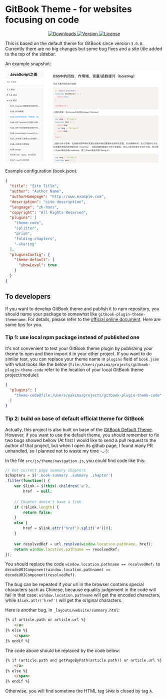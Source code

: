 # GitBook Theme - for websites focusing on code

<p align="center">
  <a href="https://npmcharts.com/compare/gitbook-plugin-theme-code?minimal=true">
    <img src="https://img.shields.io/npm/dm/gitbook-plugin-theme-code.svg" alt="Downloads">
  </a>
  <a href="https://www.npmjs.com/package/gitbook-plugin-theme-code">
    <img src="https://img.shields.io/npm/v/gitbook-plugin-theme-code.svg" alt="Version">
  </a>
  <a href="https://www.npmjs.com/package/gitbook-plugin-theme-code">
    <img src="https://img.shields.io/npm/l/gitbook-plugin-theme-code.svg" alt="License">
  </a>
</p>

This is based on the default theme for GitBook since version `3.0.0`. Currently there are no big changes but some bug fixes and a site title added to the top of the sidebar.

An example snapshot:

![Image](./preview.png)

Example configuration (book.json):

```json
{
  "title": "Site Title",
  "author": "Author Name",
  "authorHomepage": "http://www.example.com",
  "description": "site description",
  "language": "zh-hans",
  "copyright": "All Rights Reserved",
  "plugins": [
    "theme-code",
    "splitter",
    "prism",
    "folding-chapters",
    "-sharing"
  ],
  "pluginsConfig": {
    "theme-default": {
      "showLevel": true
    }
  }
}
```

## To developers

If you want to develop GitBook theme and publish it to npm repository, you should name your package to somewhat like `gitbook-plugin-theme-themename`. For details, please refer to the [official online document](https://toolchain.gitbook.com/). Here are some tips for you.


### Tip 1: use local npm package instead of published one

It's not convenient to test your GitBook theme plugin by publishing your theme to npm and then import it in your other project. If you want to do similar test, you can replace your theme name in `plugins` field of `book.json` with what looks like the below (`file:/Users/yakima/projects/gitbook-plugin-theme-code` refer to the location of your local GitBook theme project/module):

```json
{
  "plugins": [
    "theme-code@file:/Users/yakima/projects/gitbook-plugin-theme-code"
  ]
}
```

### Tip 2: build on base of default official theme for GitBook

Actually, this project is also built on base of the [GitBook Default Theme](https://github.com/GitbookIO/theme-default). However, if you want to use the default theme, you should remember to fix two bugs showed bellow (At first I would like to send a pull request to the author of that project, but when I open its github page, I found many PR unhandled, so I planned not to waste my time -_-):

In the file `src/js/theme/navigation.js`, you could find code like this:

```javascript
// Get current page summary chapters
$chapters = $('.book-summary .summary .chapter')
.filter(function() {
    var $link = $(this).children('a'),
        href  = null;

    // Chapter doesn't have a link
    if (!$link.length) {
        return false;
    }
    else {
        href = $link.attr('href').split('#')[0];
    }

    var resolvedRef = url.resolve(window.location.pathname, href);
    return window.location.pathname == resolvedRef;
});
```

You should replace the code `window.location.pathname == resolvedRef;` to `decodeURIComponent(window.location.pathname) == decodeURIComponent(resolvedRef)`.

The bug can be repeated if your url in the browser contains special characters such as Chinese, because equality judgement in the code will fail in that case: `window.location.pathname` will get the encoded characters, while `$link.attr('href')` will get the original characters.

Here is another bug, in `_layouts/website/summary.html`:

```html
{% if article.path or article.url %}
    </a>
{% else %}
    </span>
{% endif %}
```

The code above should be replaced by the code below:

```html
{% if (article.path and getPageByPath(article.path)) or article.url %}
    </a>
{% else %}
    </span>
{% endif %}
```

Otherwise, you will find sometime the HTML tag `SPAN` is closed by tag `A`.

